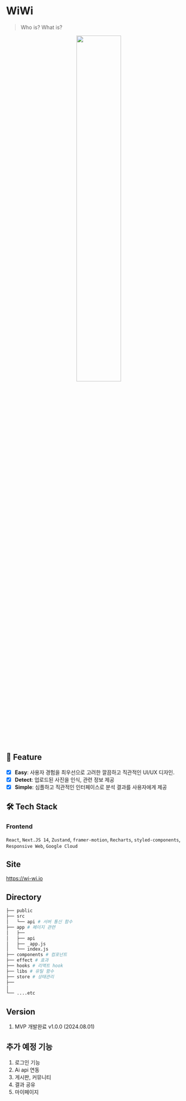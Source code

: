 # WiWi

> Who is? What is?

<div align="center">
<img src="https://github.com/user-attachments/assets/4bde3342-dbaa-4347-8b0c-7fff169de090" width="49%">
</div>

## 🤔 Feature

- [x] **Easy**: 사용자 경험을 최우선으로 고려한 깔끔하고 직관적인 UI/UX 디자인.
- [x] **Detect**: 업로드된 사진을 인식, 관련 정보 제공
- [x] **Simple**: 심플하고 직관적인 인터페이스로 분석 결과를 사용자에게 제공

## 🛠 Tech Stack

### Frontend
`React`, `Next.JS 14`, `Zustand`, `framer-motion`, `Recharts`, `styled-components`, `Responsive Web`, `Google Cloud`

## Site

https://wi-wi.io

## Directory

```bash
├── public
├── src
│   └── api # 서버 통신 함수
├── app # 페이지 관련
│   ├── 
│   ├── api 
│   ├── _app.js
│   └── index.js
├── components # 컴포넌트
├── effect # 효과
├── hooks # 리액트 hook
├── libs # 유틸 함수
├── store # 상태관리
├── 
│
└── ....etc
```

## Version
1. MVP 개발완료 v1.0.0 (2024.08.01)

## 추가 예정 기능
1. 로그인 기능
2. Ai api 연동
3. 게시판, 커뮤니티
4. 결과 공유
5. 마이페이지
